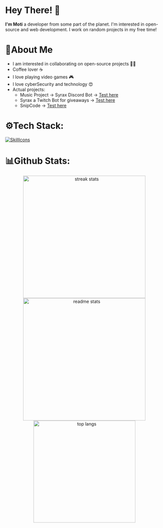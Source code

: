 # Hey There! 👋
**I'm Moti** a developer from some part of the planet. I'm interested in open-source and web development. I work on random projects in my free time!

# 🤺About Me

- I am interested in collaborating on open-source projects 👨‍💻
- Coffee lover ☕️
- I love playing video games 🎮
- I love cyberSecurity and technology 😍
- Actual projects: 
  - Music Project -> Syrax Discord Bot -> [Test here](https://motidev.com/discord)
  - Syrax a Twitch Bot for giveaways -> [Test here](https://motidev.com/discord)
  - SnipCode -> [Test here](https://snipcode.motidev.com)

# ⚙Tech Stack:
[![SkillIcons](https://skillicons.dev/icons?i=js,ts,html,css,nodejs,react,next,angular,tailwind,bootstrap,java,kotlin,rust,mysql,mongodb,git,markdown,nginx,docker,c#)](https://motidev.com)<br/>

# 📊Github Stats:
<div align=center>
  <img width=390 src="https://github-readme-streak-stats-salesp07.vercel.app/?user=motidev&count_private=true&theme=react&border_radius=10" alt="streak stats"/>
  <img width=390 src="https://github-readme-stats-salesp07.vercel.app/api?username=motidev&count_private=true&show_icons=true&theme=react&rank_icon=github&border_radius=10" alt="readme stats" />
  <br/>
  <img width=325 align="center" src="https://github-readme-stats-salesp07.vercel.app/api/top-langs/?username=motidev&hide=HTML&langs_count=8&layout=compact&theme=react&border_radius=10&size_weight=0.5&count_weight=0.5&exclude_repo=github-readme-stats" alt="top langs" />
</div>

